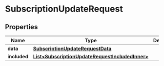 

# SubscriptionUpdateRequest


## Properties

| Name | Type | Description | Notes |
|------------ | ------------- | ------------- | -------------|
|**data** | [**SubscriptionUpdateRequestData**](SubscriptionUpdateRequestData.md) |  |  |
|**included** | [**List&lt;SubscriptionUpdateRequestIncludedInner&gt;**](SubscriptionUpdateRequestIncludedInner.md) |  |  [optional] |



